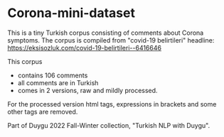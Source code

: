 # Corona-mini-dataset

This is a tiny Turkish corpus consisting of comments about Corona symptoms. The corpus is compiled from "covid-19 belirtileri" headline: https://eksisozluk.com/covid-19-belirtileri--6416646

This corpus 

- contains 106 comments
- all comments are in Turkish
- comes in 2 versions, raw and mildly processed.

For the processed version html tags, expressions in brackets and some other tags are removed.

Part of Duygu 2022 Fall-Winter collection, "Turkish NLP with Duygu". 

